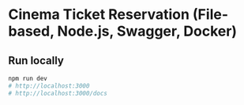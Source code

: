 # Cinema Ticket Reservation (File-based, Node.js, Swagger, Docker)

## Run locally
```bash
npm run dev
# http://localhost:3000
# http://localhost:3000/docs
